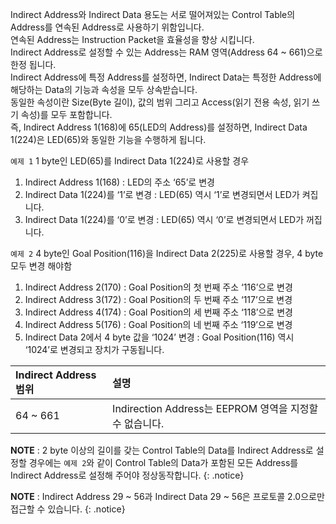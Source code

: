 Indirect Address와 Indirect Data 용도는 서로 떨어져있는 Control Table의 Address를 연속된 Address로 사용하기 위함입니다.  
연속된 Address는 Instruction Packet을 효율성을 향상 시킵니다.  
Indirect Address로 설정할 수 있는 Address는 RAM 영역(Address 64 ~ 661)으로 한정 됩니다.  
Indirect Address에 특정 Address를 설정하면, Indirect Data는 특정한 Address에 해당하는 Data의 기능과 속성을 모두 상속받습니다.  
동일한 속성이란 Size(Byte 길이), 값의 범위 그리고 Access(읽기 전용 속성, 읽기 쓰기 속성)를 모두 포함합니다.  
즉, Indirect Address 1(168)에 65(LED의 Address)를 설정하면, Indirect Data 1(224)은 LED(65)와 동일한 기능을 수행하게 됩니다.

`예제 1` 1 byte인 LED(65)를 Indirect Data 1(224)로 사용할 경우
1. Indirect Address 1(168) : LED의 주소 ‘65’로 변경
2. Indirect Data 1(224)를 ‘1’로 변경 : LED(65) 역시 ‘1’로 변경되면서 LED가 켜집니다.
3. Indirect Data 1(224)를 ‘0’로 변경 : LED(65) 역시 ‘0’로 변경되면서 LED가 꺼집니다.

`예제 2` 4 byte인 Goal Position(116)을 Indirect Data 2(225)로 사용할 경우, 4 byte 모두 변경 해야함
1. Indirect Address 2(170) : Goal Position의 첫 번째 주소 ‘116’으로 변경
2. Indirect Address 3(172) : Goal Position의 두 번째 주소 ‘117’으로 변경
3. Indirect Address 4(174) : Goal Position의 세 번째 주소 ‘118’으로 변경
4. Indirect Address 5(176) : Goal Position의 네 번째 주소 ‘119’으로 변경
5. Indirect Data 2에서 4 byte 값을 ‘1024’ 변경 : Goal Position(116) 역시 ‘1024’로 변경되고 장치가 구동됩니다.

| Indirect Address 범위 | 설명     |
| :------------- | :------------- |
| 64 ~ 661 | Indirection Address는 EEPROM 영역을 지정할 수 없습니다. |

**NOTE** : 2 byte 이상의 길이를 갖는 Control Table의 Data를 Indirect Address로 설정할 경우에는 `예제 2`와 같이 Control Table의 Data가 포함된 모든 Address를 Indirect Address로 설정해 주어야 정상동작합니다.
{: .notice}

**NOTE** : Indirect Address 29 ~ 56과 Indirect Data 29 ~ 56은 프로토콜 2.0으로만 접근할 수 있습니다.
{: .notice}
